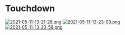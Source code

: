 # Touchdown

[![2021-05-11-13-21-26.png](https://i.postimg.cc/jS2VdsNX/2021-05-11-13-21-26.png)](https://postimg.cc/F7MCTXTd)
[![2021-05-11-13-23-09.png](https://i.postimg.cc/wTbf2DyX/2021-05-11-13-23-09.png)](https://postimg.cc/mtCy2zSk)
[![2021-05-11-13-23-58.png](https://i.postimg.cc/QtXJhMKN/2021-05-11-13-23-58.png)](https://postimg.cc/VSVCFmF2)
